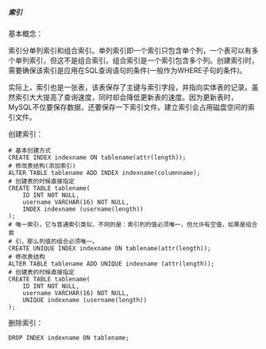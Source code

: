 ##### 索引

基本概念：

索引分单列索引和组合索引。单列索引即一个索引只包含单个列，一个表可以有多个单列索引，但这不是组合索引。组合索引是一个索引包含多个列。创建索引时，需要确保该索引是应用在SQL查询语句的条件(一般作为WHERE子句的条件)。

实际上，索引也是一张表，该表保存了主键与索引字段，并指向实体表的记录。虽然索引大大提高了查询速度，同时却会降低更新表的速度。因为更新表时，MySQL不仅要保存数据，还要保存一下索引文件。建立索引会占用磁盘空间的索引文件。

创建索引：

```mysql
# 基本创建方式
CREATE INDEX indexname ON tablename(attr(length));
# 修改表结构(添加索引)
ALTER TABLE tablename ADD INDEX indexname(columnname);
# 创建表的时候直接指定
CREATE TABLE tablename(
    ID INT NOT NULL,
    username VARCHAR(16) NOT NULL,
    INDEX indexname (username(length))
);
# 唯一索引，它与普通索引类似，不同的是：索引列的值必须唯一，但允许有空值，如果是组合索
# 引，那么列值的组合必须唯一。
CREATE UNIQUE INDEX indexname ON tablename(attr(length));
# 修改表结构
ALTER TABLE tablename ADD UNIQUE indexname (attr(length));
# 创建表的时候直接指定
CREATE TABLE tablename(
    ID INT NOT NULL,
    username VARCHAR(16) NOT NULL,
    UNIQUE indexname (username(length))
);
```

删除索引：

```mysql
DROP INDEX indexname ON tablename;
```

